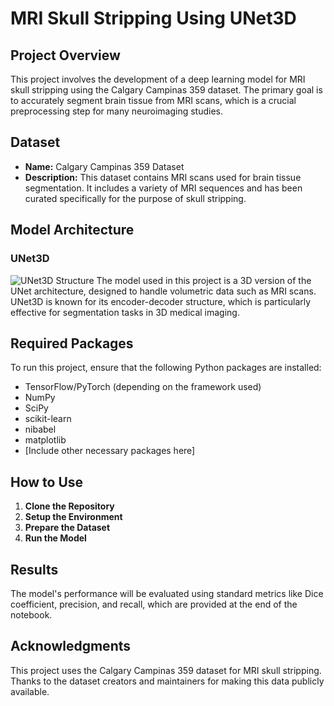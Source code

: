 # MRI Skull Stripping Using UNet3D

## Project Overview

This project involves the development of a deep learning model for MRI skull stripping using the Calgary Campinas 359 dataset. The primary goal is to accurately segment brain tissue from MRI scans, which is a crucial preprocessing step for many neuroimaging studies.

## Dataset

- **Name:** Calgary Campinas 359 Dataset
- **Description:** This dataset contains MRI scans used for brain tissue segmentation. It includes a variety of MRI sequences and has been curated specifically for the purpose of skull stripping.

## Model Architecture

### UNet3D
![UNet3D Structure](https://lmb.informatik.uni-freiburg.de/people/ronneber/u-net/u-net-architecture.png)
The model used in this project is a 3D version of the UNet architecture, designed to handle volumetric data such as MRI scans. UNet3D is known for its encoder-decoder structure, which is particularly effective for segmentation tasks in 3D medical imaging.

## Required Packages

To run this project, ensure that the following Python packages are installed:

- TensorFlow/PyTorch (depending on the framework used)
- NumPy
- SciPy
- scikit-learn
- nibabel
- matplotlib
- [Include other necessary packages here]

## How to Use

1. **Clone the Repository**  
2. **Setup the Environment**  
3. **Prepare the Dataset**  
4. **Run the Model**

## Results

The model's performance will be evaluated using standard metrics like Dice coefficient, precision, and recall, which are provided at the end of the notebook.

## Acknowledgments

This project uses the Calgary Campinas 359 dataset for MRI skull stripping. Thanks to the dataset creators and maintainers for making this data publicly available.
